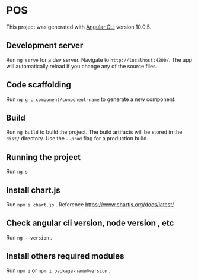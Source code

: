 # POS

This project was generated with [Angular CLI](https://github.com/angular/angular-cli) version 10.0.5.

## Development server

Run `ng serve` for a dev server. Navigate to `http://localhost:4200/`. The app will automatically reload if you change any of the source files.

## Code scaffolding

Run `ng g c component/component-name` to generate a new component. 

## Build

Run `ng build` to build the project. The build artifacts will be stored in the `dist/` directory. Use the `--prod` flag for a production build.

## Running the project

Run `ng s` 

## Install chart.js
Run `npm i chart.js` . Reference https://www.chartjs.org/docs/latest/

## Check angular cli version, node version , etc
Run `ng --version` .

## Install others required modules
Run `npm i` or `npm i package-name@version` .